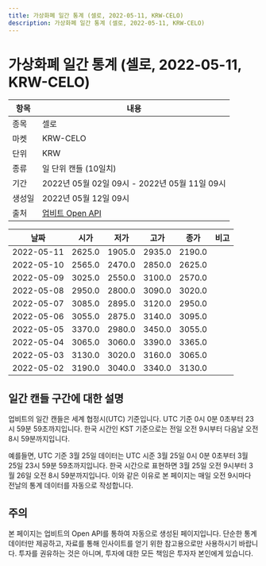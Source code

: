 ```yaml
---
title: 가상화폐 일간 통계 (셀로, 2022-05-11, KRW-CELO)
description: 가상화폐 일간 통계 (셀로, 2022-05-11, KRW-CELO)
---
```



가상화폐 일간 통계 (셀로, 2022-05-11, KRW-CELO)
===

|항목|내용|
|--|--|
|종목|셀로|
|마켓|KRW-CELO|
|단위|KRW|
|종류|일 단위 캔들 (10일치)|
|기간|2022년 05월 02일 09시 - 2022년 05월 11일 09시|
|생성일|2022년 05월 12일 09시|
|출처|[업비트 Open API](https://docs.upbit.com)|


|날짜|시가|저가|고가|종가|비고|
|--|--|--|--|--|--|
|2022-05-11|2625.0|1905.0|2935.0|2190.0|    |
|2022-05-10|2565.0|2470.0|2850.0|2625.0|    |
|2022-05-09|3025.0|2550.0|3100.0|2570.0|    |
|2022-05-08|2950.0|2800.0|3090.0|3020.0|    |
|2022-05-07|3085.0|2895.0|3120.0|2950.0|    |
|2022-05-06|3055.0|2875.0|3140.0|3095.0|    |
|2022-05-05|3370.0|2980.0|3450.0|3055.0|    |
|2022-05-04|3065.0|3060.0|3390.0|3365.0|    |
|2022-05-03|3130.0|3020.0|3160.0|3065.0|    |
|2022-05-02|3190.0|3040.0|3340.0|3130.0|    |


일간 캔들 구간에 대한 설명
---


업비트의 일간 캔들은 세계 협정시(UTC) 기준입니다. 
UTC 기준 0시 0분 0초부터 23시 59분 59초까지입니다. 
한국 시간인 KST 기준으로는 전일 오전 9시부터 다음날 오전 8시 59분까지입니다. 


예를들면, UTC 기준 3월 25일 데이터는 UTC 시준 3월 25일 0시 0분 0초부터 3월 25일 23시 59분 59초까지입니다. 
한국 시간으로 표현하면 3월 25일 오전 9시부터 3월 26일 오전 8시 59분까지입니다. 
이와 같은 이유로 본 페이지는 매일 오전 9시마다 전날의 통계 데이터를 자동으로 작성합니다. 


주의
---


본 페이지는 업비트의 Open API를 통하여 자동으로 생성된 페이지입니다. 
단순한 통계 데이터만 제공하고, 자료를 통해 인사이트를 얻기 위한 참고용으로만 사용하시기 바랍니다. 
투자를 권유하는 것은 아니며, 투자에 대한 모든 책임은 투자자 본인에게 있습니다. 
